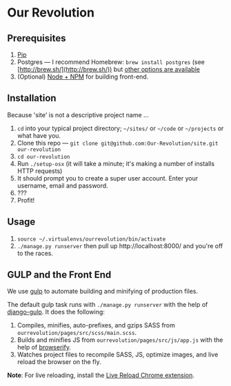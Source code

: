 # Our Revolution

## Prerequisites

1. [Pip](https://pip.pypa.io/en/stable/installing/)
2. Postgres — I recommend Homebrew: `brew install postgres` (see [http://brew.sh/](http://brew.sh/)) but [other options are available](https://www.postgresql.org/download/macosx/)
3. (Optional) [Node + NPM](https://nodejs.org/en/download/) for building front-end. 

## Installation
Because 'site' is not a descriptive project name ...

1. `cd` into your typical project directory; `~/sites/` or `~/code` or `~/projects` or what have you.
2. Clone this repo — `git clone git@github.com:Our-Revolution/site.git our-revolution`
3. `cd our-revolution`
4. Run `./setup-osx` (it will take a minute; it's making a number of installs HTTP requests)
5. It should prompt you to create a super user account. Enter your username, email and password.
6. ???
7. Profit!

## Usage

1. `source ~/.virtualenvs/ourrevolution/bin/activate`
2. `./manage.py runserver` then pull up http://localhost:8000/ and you're off to the races.

## GULP and the Front End
We use [gulp](http://gulpjs.com/) to automate building and minifying of production files.

The default gulp task runs with `./manage.py runserver` with the help of [django-gulp](https://pypi.python.org/pypi/django-gulp/2.0.0). It does the following:
1. Compiles, minifies, auto-prefixes, and gzips SASS from `ourrevolution/pages/src/scss/main.scss`.
2. Builds and minifies JS from `ourrevolution/pages/src/js/app.js` with the help of [browserify](http://browserify.org/).
3. Watches project files to recompile SASS, JS, optimize images, and live reload the browser on the fly.

__Note__: For live reloading, install the [Live Reload Chrome extension](https://chrome.google.com/webstore/detail/livereload/jnihajbhpnppcggbcgedagnkighmdlei).
